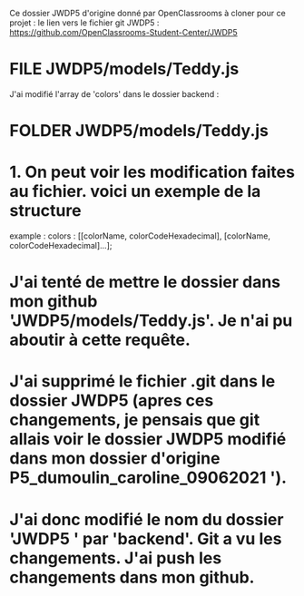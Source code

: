 Ce dossier JWDP5 d'origine donné par OpenClassrooms à cloner pour ce projet :
le lien vers le fichier git JWDP5 : https://github.com/OpenClassrooms-Student-Center/JWDP5

# FILE JWDP5/models/Teddy.js

J'ai modifié l'array de 'colors' dans le dossier backend :

# FOLDER JWDP5/models/Teddy.js

# 1. On peut voir les modification faites au fichier. voici un exemple de la structure

example :
colors : [[colorName, colorCodeHexadecimal], [colorName, colorCodeHexadecimal]...];

# J'ai tenté de mettre le dossier dans mon github 'JWDP5/models/Teddy.js'. Je n'ai pu aboutir à cette requête.

# J'ai supprimé le fichier .git dans le dossier JWDP5 (apres ces changements, je pensais que git allais voir le dossier JWDP5 modifié dans mon dossier d'origine P5_dumoulin_caroline_09062021 ').

# J'ai donc modifié le nom du dossier 'JWDP5 ' par 'backend'. Git a vu les changements. J'ai push les changements dans mon github.
